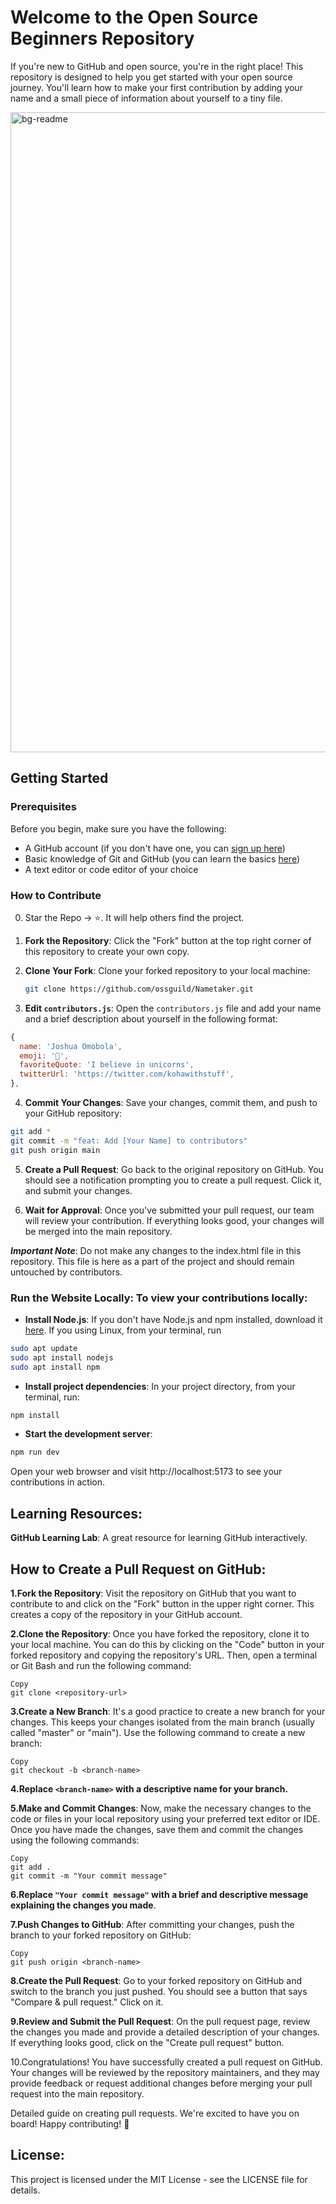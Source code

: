 # Welcome to the Open Source Beginners Repository

If you're new to GitHub and open source, you're in the right place! This repository is designed to help you get started with your open source journey. You'll learn how to make your first contribution by adding your name and a small piece of information about yourself to a tiny file.

<img width="1024" alt="bg-readme" src="https://github.com/ossguild/Nametaker/assets/66284362/d6ae7a30-1e9b-4aa3-8bd9-b7a2710a84ae">


## Getting Started

### Prerequisites

Before you begin, make sure you have the following:

- A GitHub account (if you don't have one, you can [sign up here](https://github.com/join))
- Basic knowledge of Git and GitHub (you can learn the basics [here](https://guides.github.com/activities/hello-world/))
- A text editor or code editor of your choice

### How to Contribute

0. Star the Repo -> ⭐. It will help others find the project.

1. **Fork the Repository**: Click the "Fork" button at the top right corner of this repository to create your own copy.

2. **Clone Your Fork**: Clone your forked repository to your local machine:

   ```bash
   git clone https://github.com/ossguild/Nametaker.git

   ```
3. **Edit `contributors.js`**: Open the `contributors.js` file and add your name and a brief description about yourself in the following format:

```js
{
  name: 'Joshua Omobola',
  emoji: '🌵',
  favoriteQuote: 'I believe in unicorns',
  twitterUrl: 'https://twitter.com/kohawithstuff',
},
```
4. **Commit Your Changes**: Save your changes, commit them, and push to your GitHub repository:
```bash
git add *
git commit -m "feat: Add [Your Name] to contributors"
git push origin main
```

5. **Create a Pull Request**: Go back to the original repository on GitHub. You should see a notification prompting you to create a pull request. Click it, and submit your changes.

6. **Wait for Approval**: Once you've submitted your pull request, our team will review your contribution. If everything looks good, your changes will be merged into the main repository.

***Important Note***: Do not make any changes to the index.html file in this repository. This file is here as a part of the project and should remain untouched by contributors.

### Run the Website Locally: To view your contributions locally:

* **Install Node.js**: If you don't have Node.js and npm installed, download it [here](https://nodejs.org/en). If you using Linux, from your terminal, run
```bash
sudo apt update
sudo apt install nodejs
sudo apt install npm
```
* **Install project dependencies**: In your project directory, from your terminal, run:
```bash
npm install
```
* **Start the development server**:
```bash
npm run dev
```
Open your web browser and visit http://localhost:5173 to see your contributions in action.

## Learning Resources:

**GitHub Learning Lab**: A great resource for learning GitHub interactively.

## How to Create a Pull Request on GitHub:

**1.Fork the Repository**: Visit the repository on GitHub that you want to contribute to and click on the "Fork" button    in the upper right corner. This creates a copy of the repository in your GitHub account.

**2.Clone the Repository**: Once you have forked the repository, clone it to your local machine. You can do this by clicking on the "Code" button in your forked repository and copying the repository's URL. Then, open a terminal or Git Bash and run the following command:

```console
Copy
git clone <repository-url>
```

**3.Create a New Branch**: It's a good practice to create a new branch for your changes. This keeps your changes isolated from the main branch (usually called "master" or "main"). Use the following command to create a new branch:

```console
Copy
git checkout -b <branch-name>
```

**4.Replace `<branch-name>` with a descriptive name for your branch.**

**5.Make and Commit Changes**: Now, make the necessary changes to the code or files in your local repository using your preferred text editor or IDE. Once you have made the changes, save them and commit the changes using the following commands:

```console
Copy
git add .
git commit -m "Your commit message"
```


**6.Replace `"Your commit message"` with a brief and descriptive message explaining the changes you made**.

**7.Push Changes to GitHub**: After committing your changes, push the branch to your forked repository on GitHub:

```console
Copy
git push origin <branch-name>
```

**8.Create the Pull Request**: Go to your forked repository on GitHub and switch to the branch you just pushed. You should see a button that says "Compare & pull request." Click on it.

**9.Review and Submit the Pull Request**: On the pull request page, review the changes you made and provide a detailed description of your changes. If everything looks good, click on the "Create pull request" button.

10.Congratulations! You have successfully created a pull request on GitHub. Your changes will be reviewed by the repository maintainers, and they may provide feedback or request additional changes before merging your pull request into the main repository.

Detailed guide on creating pull requests.
We're excited to have you on board! Happy contributing! 🚀

## License:
This project is licensed under the MIT License - see the LICENSE file for details.

